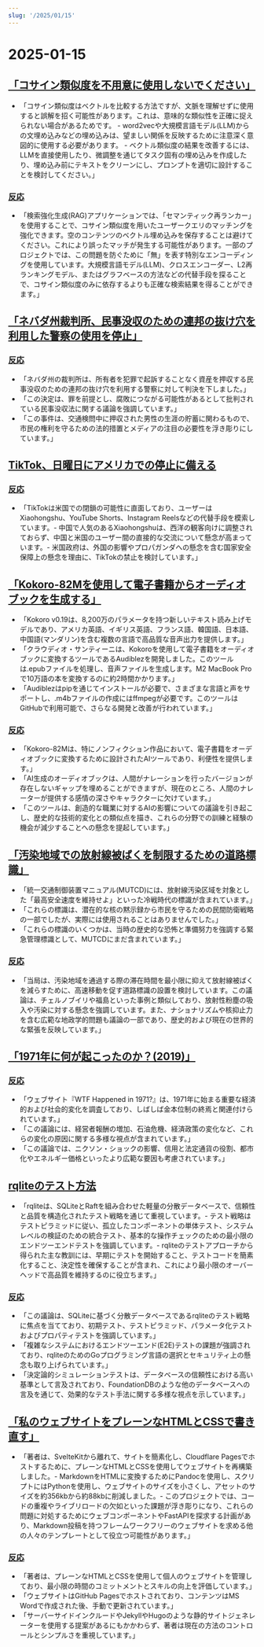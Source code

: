 ```yaml
---
slug: '/2025/01/15'
---
```


# 2025-01-15

## [「コサイン類似度を不用意に使用しないでください」](https://p.migdal.pl/blog/2025/01/dont-use-cosine-similarity/)

- 「コサイン類似度はベクトルを比較する方法ですが、文脈を理解せずに使用すると誤解を招く可能性があります。これは、意味的な類似性を正確に捉えられない場合があるためです。 - word2vecや大規模言語モデル(LLM)からの文埋め込みなどの埋め込みは、望ましい関係を反映するために注意深く意図的に使用する必要があります。 - ベクトル類似度の結果を改善するには、LLMを直接使用したり、微調整を通じてタスク固有の埋め込みを作成したり、埋め込み前にテキストをクリーンにし、プロンプトを適切に設計することを検討してください。」

### [反応](https://news.ycombinator.com/item?id=42704078)

- 「検索強化生成(RAG)アプリケーションでは、「セマンティック再ランカー」を使用することで、コサイン類似度を用いたユーザークエリのマッチングを強化できます。空のコンテンツのベクトル埋め込みを保存することは避けてください。これにより誤ったマッチが発生する可能性があります。一部のプロジェクトでは、この問題を防ぐために「無」を表す特別なエンコーディングを使用しています。大規模言語モデル(LLM)、クロスエンコーダー、L2再ランキングモデル、またはグラフベースの方法などの代替手段を探ることで、コサイン類似度のみに依存するよりも正確な検索結果を得ることができます。」

## [「ネバダ州裁判所、民事没収のための連邦の抜け穴を利用した警察の使用を停止」](https://ij.org/press-release/nevada-court-shuts-down-police-use-of-federal-loophole-for-civil-forfeiture/)

### [反応](https://news.ycombinator.com/item?id=42707573)

- 「ネバダ州の裁判所は、所有者を犯罪で起訴することなく資産を押収する民事没収のための連邦の抜け穴を利用する警察に対して判決を下しました。」
- 「この決定は、罪を前提とし、腐敗につながる可能性があるとして批判されている民事没収法に関する議論を強調しています。」
- 「この事件は、交通検問中に押収された男性の生涯の貯蓄に関わるもので、市民の権利を守るための法的措置とメディアの注目の必要性を浮き彫りにしています。」

## [TikTok、日曜日にアメリカでの停止に備える](https://www.reuters.com/technology/tiktok-preparing-us-shut-off-sunday-information-reports-2025-01-15/)

### [反応](https://news.ycombinator.com/item?id=42710339)

- 「TikTokは米国での閉鎖の可能性に直面しており、ユーザーはXiaohongshu、YouTube Shorts、Instagram Reelsなどの代替手段を模索しています。- 中国で人気のあるXiaohongshuは、西洋の観客向けに調整されておらず、中国と米国のユーザー間の直接的な交流について懸念が高まっています。- 米国政府は、外国の影響やプロパガンダへの懸念を含む国家安全保障上の懸念を理由に、TikTokの禁止を検討しています。」

## [「Kokoro-82Mを使用して電子書籍からオーディオブックを生成する」](https://claudio.uk/posts/epub-to-audiobook.html)

- 「Kokoro v0.19は、8,200万のパラメータを持つ新しいテキスト読み上げモデルであり、アメリカ英語、イギリス英語、フランス語、韓国語、日本語、中国語(マンダリン)を含む複数の言語で高品質な音声出力を提供します。」
- 「クラウディオ・サンティーニは、Kokoroを使用して電子書籍をオーディオブックに変換するツールであるAudiblezを開発しました。このツールは.epubファイルを処理し、音声ファイルを生成します。M2 MacBook Proで10万語の本を変換するのに約2時間かかります。」
- 「Audiblezはpipを通じてインストールが必要で、さまざまな言語と声をサポートし、.m4bファイルの作成にはffmpegが必要です。このツールはGitHubで利用可能で、さらなる開発と改善が行われています。」

### [反応](https://news.ycombinator.com/item?id=42708773)

- 「Kokoro-82Mは、特にノンフィクション作品において、電子書籍をオーディオブックに変換するために設計されたAIツールであり、利便性を提供します。」
- 「AI生成のオーディオブックは、人間がナレーションを行ったバージョンが存在しないギャップを埋めることができますが、現在のところ、人間のナレーターが提供する感情の深さやキャラクターに欠けています。」
- 「このツールは、創造的な職業に対するAIの影響についての議論を引き起こし、歴史的な技術的変化との類似点を描き、これらの分野での訓練と経験の機会が減少することへの懸念を提起しています。」

## [「汚染地域での放射線被ばくを制限するための道路標識」](https://www.theautopian.com/if-you-ever-see-this-speed-sign-youre-probably-going-to-die/)

- 「統一交通制御装置マニュアル(MUTCD)には、放射線汚染区域を対象とした「最高安全速度を維持せよ」といった冷戦時代の標識が含まれています。」
- 「これらの標識は、潜在的な核の黙示録から市民を守るための民間防衛戦略の一部でしたが、実際には使用されることはありませんでした。」
- 「これらの標識のいくつかは、当時の歴史的な恐怖と準備努力を強調する緊急管理標識として、MUTCDにまだ含まれています。」

### [反応](https://news.ycombinator.com/item?id=42704491)

- 「当局は、汚染地域を通過する際の滞在時間を最小限に抑えて放射線被ばくを減らすために、高速移動を促す道路標識の設置を検討しています。この議論は、チェルノブイリや福島といった事例と類似しており、放射性粉塵の吸入や汚染に対する懸念を強調しています。また、ナショナリズムや核抑止力を含む広範な地政学的問題も議論の一部であり、歴史的および現在の世界的な緊張を反映しています。」

## [「1971年に何が起こったのか？(2019)」](https://wtfhappenedin1971.com/)

### [反応](https://news.ycombinator.com/item?id=42711781)

- 「ウェブサイト『WTF Happened in 1971?』は、1971年に始まる重要な経済的および社会的変化を調査しており、しばしば金本位制の終焉と関連付けられています。」
- 「この議論には、経営者報酬の増加、石油危機、経済政策の変化など、これらの変化の原因に関する多様な視点が含まれています。」
- 「この議論では、ニクソン・ショックの影響、信用と法定通貨の役割、都市化やエネルギー価格といったより広範な要因も考慮されています。」

## [rqliteのテスト方法](https://philipotoole.com/how-is-rqlite-tested/)

- 「rqliteは、SQLiteとRaftを組み合わせた軽量の分散データベースで、信頼性と品質を構造化されたテスト戦略を通じて重視しています。- テスト戦略はテストピラミッドに従い、孤立したコンポーネントの単体テスト、システムレベルの検証のための統合テスト、基本的な操作チェックのための最小限のエンドツーエンドテストを強調しています。- rqliteのテストアプローチから得られた主な教訓には、早期にテストを開始すること、テストコードを簡素化すること、決定性を確保することが含まれ、これにより最小限のオーバーヘッドで高品質を維持するのに役立ちます。」

### [反応](https://news.ycombinator.com/item?id=42703282)

- 「この議論は、SQLiteに基づく分散データベースであるrqliteのテスト戦略に焦点を当てており、初期テスト、テストピラミッド、パラメータ化テストおよびプロパティテストを強調しています。」
- 「複雑なシステムにおけるエンドツーエンド(E2E)テストの課題が強調されており、rqliteのためのGoプログラミング言語の選択とセキュリティ上の懸念も取り上げられています。」
- 「決定論的シミュレーションテストは、データベースの信頼性における高い基準として言及されており、FoundationDBのような他のデータベースへの言及を通じて、効果的なテスト手法に関する多様な視点を示しています。」

## [「私のウェブサイトをプレーンなHTMLとCSSで書き直す」](https://www.vijayp.dev/blog/rewrite-plain-html/)

- 「著者は、SvelteKitから離れて、サイトを簡素化し、Cloudflare Pagesでホストするために、プレーンなHTMLとCSSを使用してウェブサイトを再構築しました。- MarkdownをHTMLに変換するためにPandocを使用し、スクリプトにはPythonを使用し、ウェブサイトのサイズを小さくし、アセットのサイズを約356kbから約88kbに削減しました。- このプロジェクトでは、コードの重複やライブリロードの欠如といった課題が浮き彫りになり、これらの問題に対処するためにウェブコンポーネントやFastAPIを探求する計画があり、Markdown投稿を持つフレームワークフリーのウェブサイトを求める他の人々のテンプレートとして役立つ可能性があります。」

### [反応](https://news.ycombinator.com/item?id=42705077)

- 「著者は、プレーンなHTMLとCSSを使用して個人のウェブサイトを管理しており、最小限の時間のコミットメントとスキルの向上を評価しています。」
- 「ウェブサイトはGitHub Pagesでホストされており、コンテンツはMS Wordで作成された後、手動で更新されています。」
- 「サーバーサイドインクルードやJekyllやHugoのような静的サイトジェネレーターを使用する提案があるにもかかわらず、著者は現在の方法のコントロールとシンプルさを重視しています。」

<head>
  <meta property="og:title" content="「コサイン類似度を不用意に使用しないでください」" />
  <meta property="og:type" content="website" />
  <meta property="og:image" content="https://og.cho.sh/api/og/?title=%E3%80%8C%E3%82%B3%E3%82%B5%E3%82%A4%E3%83%B3%E9%A1%9E%E4%BC%BC%E5%BA%A6%E3%82%92%E4%B8%8D%E7%94%A8%E6%84%8F%E3%81%AB%E4%BD%BF%E7%94%A8%E3%81%97%E3%81%AA%E3%81%84%E3%81%A7%E3%81%8F%E3%81%A0%E3%81%95%E3%81%84%E3%80%8D&subheading=2025%E5%B9%B41%E6%9C%8815%E6%97%A5%E6%B0%B4%E6%9B%9C%E6%97%A5%3A%20%E3%83%8F%E3%83%83%E3%82%AB%E3%83%BC%E3%83%8B%E3%83%A5%E3%83%BC%E3%82%B9%E3%81%BE%E3%81%A8%E3%82%81" />
</head>
